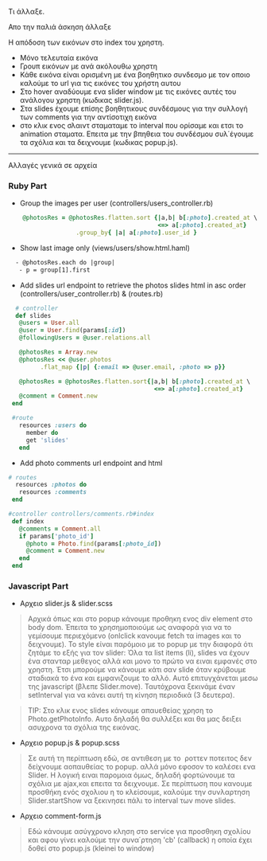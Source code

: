 Τι άλλαξε.

Απο την παλιά άσκηση άλλαξε

Η απόδοση των εικόνων στο index του χρηστη.
- Μόνο τελευταία εικόνα
- Γρουπ εικόνων με ανά ακόλουθω χρηστη
- Κάθε εικόνα είναι ορισμένη με ένα βοηθητικο συνδεσμο με τον οποιο καλούμε το url για τις εικόνες του χρήστη αυτου
- Στο hover αναδύουμε ενα slider window με τις εικόνες αυτές του ανάλογου χρηστη (κωδικας slider.js).
- Στα slides έχουμε επίσης βοηθητικους συνδέσμους για την συλλογή των comments για την αντίσοτιχη εικόνα
- στο κλικ ενος σλαιντ σταματαμε το interval που ορίσαμε και ετσι το animation σταματα. Επειτα με την βπηθεια του συνδέσμου συλ΄έγουμε τα σχόλια και τα δειχνουμε  (κωδικας popup.js).


-----
Αλλαγές γενικά σε αρχεία

### Ruby Part
 - Group the images per user (controllers/users_controller.rb)
```ruby
    @photosRes = @photosRes.flatten.sort {|a,b| b[:photo].created_at \
                                          <=> a[:photo].created_at}
                   .group_by{ |a| a[:photo].user_id }
```
 - Show last image only (views/users/show.html.haml)
 ```html
   - @photosRes.each do |group|
    - p = group[1].first 
 ``` 
 - Add slides url endpoint to retrieve the photos slides html in asc order (controllers/user_controller.rb) & (routes.rb)
 ```ruby
   # controller
   def slides
    @users = User.all
    @user = User.find(params[:id])
    @followingUsers = @user.relations.all

    @photosRes = Array.new
    @photosRes << @user.photos
          .flat_map {|p| {:email => @user.email, :photo => p}}

    @photosRes = @photosRes.flatten.sort{|a,b| b[:photo].created_at \
                                          <=> a[:photo].created_at}
    @comment = Comment.new
  end

  #route
    resources :users do
      member do
      get 'slides'
    end
```

 - Add photo comments url endpoint and html
 ```ruby
 # routes
   resources :photos do
    resources :comments
  end

#controller controllers/comments.rb#index
  def index
    @comments = Comment.all
    if params['photo_id']
      @photo = Photo.find(params[:photo_id])
      @comment = Comment.new
    end
  end
 ```

 ### Javascript Part
 - Αρχειο slider.js & slider.scss
 > Αρχικά όπως και στο popup κάνουμε προθηκη ενος div element στο body dom. Έπειτα το χρησημοποιούμε ως αναφορά για να το γεμίσουμε περιεχόμενο (onlclick κανουμε fetch τα images και το δειχνουμε). Το style είναι παρόμοιο με το popup με την διαφορά ότι ζητάμε το εξής για τον slider:
 > Όλα τα list items (li), slides να έχουν ένα στανταρ μεθεγος αλλά και μονο το πρώτο να ειναι εμφανές στο χρηστη. Έτσι μπορούμε να κάνουμε κάτι σαν slide όταν κρύβουμε σταδιακά το ένα και εμφανιζουμε το αλλό. Αυτό επιτυγχάνεται μεσω της javascript (βλεπε Slider.move).
 >Ταυτόχρονα ξεκινάμε έναν setInterval για να κάνει αυτή τη κίνηση περιοδικά (3 δευτερα).

 > ΤIP:  Στο κλικ ενος slides κάνουμε απαυεθείας χρηση το Photo.getPhotoInfo. Αυτο δηλαδή θα συλλέξει και θα μας δειξει ασυχρονα τα σχόλια της εικόνας.

  - Αρχειο popup.js & popup.scss
> Σε αυτή τη περίπτωση εδώ, σε αντιθεση με το  ροττεν  ποτειτος δεν δείχνουμε αοπαυθείας το popup. αλλά μόνο εφοσον το καλέσει ενα Slider. Η λογική ειναι παρομοια όμως, δηλαδή φορτώνουμε τα σχόλια με ajax,και επειτα τα δειχνουμε. Σε περίπτωση που κανουμε προσθήκη ενός σχολιου η το κλείσουμε, καλούμε την συνλαρτηση Slider.startShow να ξεκινησει πάλι το interval των move slides.

  - Αρχειο comment-form.js
  > Εδώ κάνουμε ασύγχρονο κληση στο service για προσθηκη σχολίου και αφου γίνει καλούμε την συνα΄ρτηση 'cb' (callback) η οποία έχει δοθεί στο popup.js (kleinei to window)
